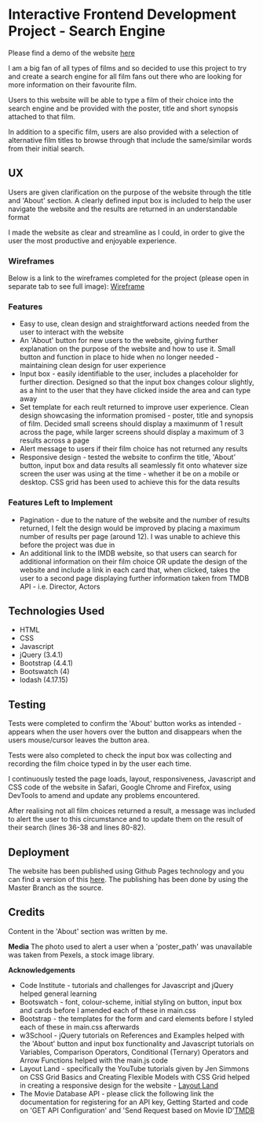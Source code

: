 # Interactive Frontend Development Project - Search Engine

Please find a demo of the website [here](https://liz94688.github.io/search-engine/)

I am a big fan of all types of films and so decided to use this project to try and create a search engine for all film fans out there who are looking for more information on their favourite film.

Users to this website will be able to type a film of their choice into the search engine and be provided with the poster, title and short synopsis attached to that film.

In addition to a specific film, users are also provided with a selection of alternative film titles to browse through that include the same/similar words from their initial search.

## UX
Users are given clarification on the purpose of the website through the title and 'About' section. A clearly defined input box is included to help the user navigate the website and the results are returned in an understandable format    

I made the website as clear and streamline as I could, in order to give the user the most productive and enjoyable experience.

### Wireframes
Below is a link to the wireframes completed for the project (please open in separate tab to see full image):
[Wireframe](https://github.com/Liz94688/search-engine/blob/master/assets/wireframes/IMG-9015.jpg)

### Features
- Easy to use, clean design and straightforward actions needed from the user to interact with the website
- An 'About' button for new users to the website, giving further explanation on the purpose of the website and how to use it. Small button and function in place to hide when no longer needed - maintaining clean design for user experience
- Input box - easily identifiable to the user, includes a placeholder for further direction. Designed so that the input box changes colour slightly, as a hint to the user that they have clicked inside the area and can type away
- Set template for each reult returned to improve user experience. Clean design showcasing the information promised - poster, title and synopsis of film. Decided small screens should display a maximunm of 1 result across the page, while larger screens should display a maximum of 3 results across a page
- Alert message to users if their film choice has not returned any results
- Responsive design - tested the website to confirm the title, 'About' button, input box and data results all seamlessly fit onto whatever size screen the user was using at the time - whether it be on a mobile or desktop. CSS grid has been used to achieve this for the data results

### Features Left to Implement
- Pagination - due to the nature of the website and the number of results returned, I felt the design would be improved by placing a maximum number of results per page (around 12). I was unable to achieve this before the project was due in  
- An additional link to the IMDB website, so that users can search for additional information on their film choice OR update the design of the website and include a link in each card that, when clicked, takes the user to a second page displaying further information taken from TMDB API - i.e. Director, Actors

## Technologies Used
- HTML
- CSS
- Javascript
- jQuery (3.4.1)
- Bootstrap (4.4.1)
- Bootswatch (4)
- lodash (4.17.15)

## Testing
Tests were completed to confirm the 'About' button works as intended - appears when the user hovers over the button and disappears when the users mouse/cursor leaves the button area.

Tests were also completed to check the input box was collecting and recording the film choice typed in by the user each time.     

I continuously tested the page loads, layout, responsiveness, Javascript and CSS code of the website in Safari, Google Chrome and Firefox, using DevTools to amend and update any problems encountered.

After realising not all film choices returned a result, a message was included to alert the user to this circumstance and to update them on the result of their search (lines 36-38 and lines 80-82).

## Deployment
The website has been published using Github Pages technology and you can find a version of this [here](https://liz94688.github.io/search-engine/.). The publishing has been done by using the Master Branch as the source.

## Credits
Content in the 'About' section was written by me.

**Media**
The photo used to alert a user when a 'poster_path' was unavailable was taken from Pexels, a stock image library.

**Acknowledgements**
- Code Institute - tutorials and challenges for Javascript and jQuery helped general learning
- Bootswatch - font, colour-scheme, initial styling on button, input box and cards before I amended each of these in main.css
- Bootstrap - the templates for the form and card elements before I styled each of these in main.css afterwards
- w3School - jQuery tutorials on References and Examples helped with the 'About' button and input box functionality and Javascript tutorials on Variables, Comparison Operators, Conditional (Ternary) Operators and Arrow Functions helped with the main.js code
- Layout Land - specifically the YouTube tutorials given by Jen Simmons on CSS Grid Basics and Creating Flexible Models with CSS Grid helped in creating a responsive design for the website - [Layout Land](https://www.youtube.com/channel/UC7TizprGknbDalbHplROtag)
- The Movie Database API - please click the following link the documentation for registering for an API key, Getting Started and code on 'GET API Configuration' and 'Send Request based on Movie ID'[TMDB](https://developers.themoviedb.org/3/getting-started/introduction) 